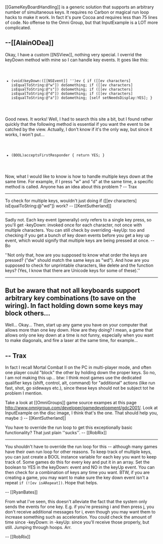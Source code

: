 [[GameKeyBoardHandling]] is a generic solution that supports an arbitrary number of simultaneous keys. It requires no Carbon or magical run loop hacks to make it work. In fact it's pure Cocoa and requires less than 75 lines of code. No offense to the Omni Group, but that I<nowiki/>nputExample is a LOT more complicated.

--[[AlainODea]]
----

Okay, I have a custom [[NSView]], nothing very special. I overrid the keyDown method with mine so I can handle key events. It goes like this:
<code>
- (void)keyDown:([[NSEvent]] '')ev
{
    if ([[ev characters] isEqualToString:@"w"])
        doSomething;
    if ([[ev characters] isEqualToString:@"s"])
        doSomething;
    if ([[ev characters] isEqualToString:@"d"])
        doSomething;
    if ([[ev characters] isEqualToString:@"a"])
        doSomething;
    [self setNeedsDisplay:YES];
}
</code>

Good news. It works! Well, I had to search this site a bit, but I found rather quickly that the following method is essential if you want the event to be catched by the view. Actually, I don't know if it's the only way, but since it works, I won't put...
<code>
- (BOOL)acceptsFirstResponder
{
     return YES;
}
</code>

Now, what I would like to know is how to handle multiple keys down at the same time. For example, if I press "w" and "d" at the same time, a specific method is called. Anyone has an idea about this problem ? -- Trax

----

To check for multiple keys, wouldn't just doing if ([[ev characters] isEqualToString:@"wd"]) work? -- [[KentSutherland]]

----

Sadly not.  Each key event (generally) only refers to a single key press, so you'll get -keyDown: invoked once for each character, not once with multiple characters.  You can still check by overriding -keyUp: too and checking if you get a bunch of key down events before you get a key up event, which would signify that multiple keys are being pressed at once. -- Bo

''Not only that, how are you supposed to know what order the keys are pressed? ("dw" should match the same keys as "wd"). And how are you supposed to check for unprintable characters, like delete and the function keys? (Yes, I know that there are Unicode keys for some of these).''

----

But be aware that not all keyboards support arbitrary key combinations (to save on the wiring). In fact holding down some keys may block others...
----

Well... Okay... Then, start up any game you have on your computer that allows more than one key down. How are they doing? I mean, a game that allows only one key down at a time is not funny, especially when you want to make diagonals, and fire a laser at the same time, for example...

-- Trax
----
In fact I recall Mortal Combat II on the PC in multi-player mode, and often one player could "block" the other by holding down the proper keys. So no, I am not making this up... btw: I think most games use the dedicated qualifier keys (shift, control, alt, command) for "additional" actions (like run fast, shot, go sideways etc.), since these keys should not be subject tot he problem I mention.

Take a look at [[OmniGroups]] game source exampes at this page http://www.omnigroup.com/developer/gamedevelopment/gdc2001/. Look at I<nowiki/>nputExample on the disc image, I think that's the one. That should help you, maybe :) -- [[KentSutherland]]

You have to override the run loop to get this exceptionally basic functionality? That just plain ''sucks''. -- [[RobRix]]

----

You shouldn't have to override the run loop for this -- although many games have their own run loop for other reasons. To keep track of multiple keys, you can just create a BOOL instance variable for each key you want to keep track of. Some games do this for every key and put it in an array. Set the boolean to YES in the keyDown: event and NO in the keyUp event. You can then check for a combination of keys any time you want. BTW, if you are creating a game, you may want to make sure the key down event isn't a repeat <code>if (![ev isARepeat])</code>. Hope that helps.

-- [[RyanBates]]

From what I've seen, this doesn't alleviate the fact that the system only sends the events for one key. E.g. if you're pressing i and then press j, you don't receive additional messages for i, even though you may want them to increase something such as acceleration. You could check the amount of time since -keyDown: in -keyUp: since you'll receive those properly, but still. Jumping through hoops. Arr.

-- [[RobRix]]